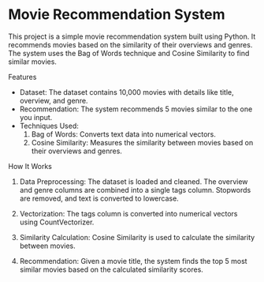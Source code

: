 # Movie Recommendation System

This project is a simple movie recommendation system built using Python. 
It recommends movies based on the similarity of their overviews and genres. 
The system uses the Bag of Words technique and Cosine Similarity to find similar movies.

Features
* Dataset: The dataset contains 10,000 movies with details like title, overview, and genre.
* Recommendation: The system recommends 5 movies similar to the one you input.
* Techniques Used:
  1. Bag of Words: Converts text data into numerical vectors.
  2. Cosine Similarity: Measures the similarity between movies based on their overviews and genres.

How It Works
1. Data Preprocessing:
  The dataset is loaded and cleaned.
  The overview and genre columns are combined into a single tags column.
  Stopwords are removed, and text is converted to lowercase.

2. Vectorization: The tags column is converted into numerical vectors using CountVectorizer.

3. Similarity Calculation: Cosine Similarity is used to calculate the similarity between movies.

4. Recommendation: Given a movie title, the system finds the top 5 most similar movies based on the calculated similarity scores.
